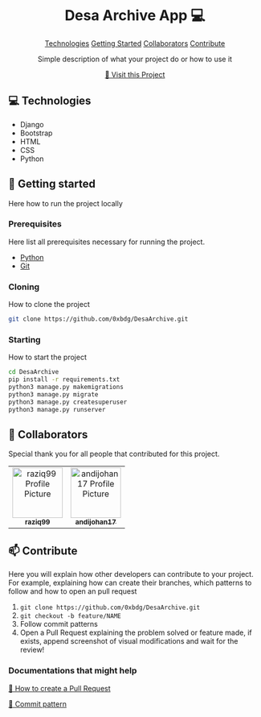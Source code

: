                   
 
<h1 align="center" style="font-weight: bold;">Desa Archive App 💻</h1>

<p align="center">
<a href="#tech">Technologies</a>
<a href="#started">Getting Started</a>
<a href="#colab">Collaborators</a>
<a href="#contribute">Contribute</a> 
</p>


<p align="center">Simple description of what your project do or how to use it</p>


<p align="center">
<a href="https://github.com/0xbdg">📱 Visit this Project</a>
</p>

 
<h2 id="technologies">💻 Technologies</h2>

- Django
- Bootstrap
- HTML
- CSS
- Python
 
<h2 id="started">🚀 Getting started</h2>

Here how to run the project locally
 
<h3>Prerequisites</h3>

Here list all prerequisites necessary for running the project.

- [Python](https://www.python.org/)
- [Git](https://git-scm.com/)
 
<h3>Cloning</h3>

How to clone the project

```bash
git clone https://github.com/0xbdg/DesaArchive.git
```
 
<h3>Starting</h3>

How to start the project

```bash
cd DesaArchive
pip install -r requirements.txt
python3 manage.py makemigrations
python3 manage.py migrate
python3 manage.py createsuperuser
python3 manage.py runserver
```
 
<h2 id="colab">🤝 Collaborators</h2>

<p>Special thank you for all people that contributed for this project.</p>
<table>
<tr>

<td align="center">
<a href="https://github.com/raziq99">
<img src="https://avatars.githubusercontent.com/u/143386593?v=4" width="100px;" alt="raziq99 Profile Picture"/><br>
<sub>
<b>raziq99</b>
</sub>
</a>
</td>

<td align="center">
<a href="https://github.com/andijohan17">
<img src="https://avatars.githubusercontent.com/u/162283801?v=4" width="100px;" alt="andijohan17 Profile Picture"/><br>
<sub>
<b>andijohan17</b>
</sub>
</a>
</td>

</tr>
</table>
 
<h2 id="contribute">📫 Contribute</h2>

Here you will explain how other developers can contribute to your project. For example, explaining how can create their branches, which patterns to follow and how to open an pull request

1. `git clone https://github.com/0xbdg/DesaArchive.git`
2. `git checkout -b feature/NAME`
3. Follow commit patterns
4. Open a Pull Request explaining the problem solved or feature made, if exists, append screenshot of visual modifications and wait for the review!
 
<h3>Documentations that might help</h3>

[📝 How to create a Pull Request](https://www.atlassian.com/br/git/tutorials/making-a-pull-request)

[💾 Commit pattern](https://gist.github.com/joshbuchea/6f47e86d2510bce28f8e7f42ae84c716)
